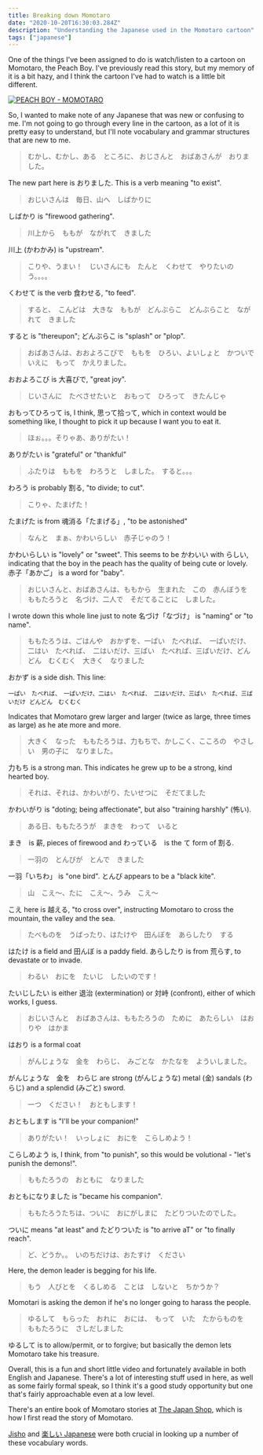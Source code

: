 ```yaml
---
title: Breaking down Momotaro
date: "2020-10-20T16:30:03.284Z"
description: "Understanding the Japanese used in the Momotaro cartoon"
tags: ["japanese"]
---
```


One of the things I've been assigned to do is watch/listen to a cartoon on Momotaro, the Peach Boy.  I've previously
read this story, but my memory of it is a bit hazy, and I think the cartoon I've had to watch is a little bit
different.

[![PEACH BOY - MOMOTARO](http://img.youtube.com/vi/3k75rkB61Bk/0.jpg)](http://www.youtube.com/watch?v=3k75rkB61Bk "PEACH BOY - MOMOTARO")

So, I wanted to make note of any Japanese that was new or confusing to me.  I'm not going to go through every line in the cartoon, as a
lot of it is pretty easy to understand, but I'll note vocabulary and grammar structures that are new to me.

> むかし、むかし、ある　ところに、 おじさんと　おばあさんが　おりました。

The new part here is おりました.  This is a verb meaning "to exist".

> おじいさんは　毎日、山へ　しばかりに

しばかり is "firewood gathering".

> 川上から　ももが　ながれて　きました

川上 (かわかみ) is "upstream".

> こりや、うまい！　じいさんにも　たんと　くわせて　やりたいのう。。。。

くわせて is the verb 食わせる, "to feed".

> すると、　こんどは　大きな　ももが　どんぶらこ　どんぶらこと　ながれて　きました

すると is "thereupon"; どんぶらこ is "splash" or "plop".

> おばあさんは、おおよろこびで　ももを　ひろい、よいしょと　かついで　いえに　もって　かえりました。

おおよろこび is 大喜びで, "great joy".

> じいさんに　たべさせたいと　おもって　ひろって　きたんじゃ

おもってひろって is, I think, 思って拾って, which in context would be something like, I thought to pick it up
because I want you to eat it.

> ほぉ。。。そりゃあ、ありがたい！

ありがたい is "grateful" or "thankful"

> ふたりは　ももを　わろうと　しました。　すると。。。

わろう is probably 割る, "to divide; to cut".

> こりゃ、たまげた！

たまげた is from 魂消る「たまげる」, "to be astonished"

> なんと　まぁ、かわいらしい　赤子じゃのう！

かわいらしい is "lovely" or "sweet".  This seems to be かわいい with らしい, indicating that the boy in the peach
has the quality of being cute or lovely.  赤子「あかご」 is a word for "baby".

> おじいさんと、おばあさんは、ももから　生まれた　この　赤んぼうを　ももたろうと　名づけ、二人で　そだてることに　しました。

I wrote down this whole line just to note 名づけ「なづけ」 is "naming" or "to name".

> ももたろうは、ごはんや　おかずを、一ぱい　たべれば、　一ぱいだけ、二はい　たべれば、　二はいだけ、三ばい　たべれば、三ばいだけ、どんどん　むくむく　大きく　なりました

おかず is a side dish.  This line:

	一ぱい　たべれば、　一ぱいだけ、二はい　たべれば、　二はいだけ、三ばい　たべれば、三ばいだけ どんどん　むくむく

Indicates that Momotaro grew larger and larger (twice as large, three times as large) as he ate more and more.

> 大きく　なった　ももたろうは、力もちで、かしこく、こころの　やさしい　男の子に　なりました。

力もち is a strong man.  This indicates he grew up to be a strong, kind hearted boy.

> それは、それは、かわいがり、たいせつに　そだてました

かわいがり is "doting; being affectionate", but also "training harshly" (怖い).

> ある日、ももたろうが　まきを　わって　いると

まき　is 薪, pieces of firewood and わっている　is the て form of 割る.

> 一羽の　とんびが　とんで　きました

一羽「いちわ」 is "one bird".  とんび appears to be a "black kite".

> 山　こえ～、たに　こえ～、うみ　こえ～

こえ here is 越える, "to cross over", instructing Momotaro to cross the mountain, the valley and the sea.

> たべものを　うばったり、はたけや　田んぼを　あらしたり　する

はたけ is a field and 田んぼ is a paddy field. あらしたり is from 荒らす, to devastate or to invade.

> わるい　おにを　たいじ　したいのです！

たいじしたい is either 退治 (extermination) or 対峙 (confront), either of which works, I guess.

> おじいさんと　おばあさんは、ももたろうの　ために　あたらしい　はおりや　はかま

はおり is a formal coat

> がんじょうな　金を　わらじ、　みごとな　かたなを　よういしました。

がんじょうな　金を　わらじ are strong (がんじょうな) metal (金) sandals (わらじ) and a splendid (みごと) sword.

> 一つ　ください！　おともします！

おともします is "I'll be your companion!"

> ありがたい！　いっしょに　おにを　こらしめよう！

こらしめよう is, I think, from "to punish", so this would be volutional - "let's punish the demons!".

> ももたろうの　おともに　なりました

おともになりました is "became his companion".

> ももたろうたちは、ついに　おにがしまに　たどりついたのでした。

ついに means "at least" and たどりついた is "to arrive aT" or "to finally reach".

> ど、どうか。。　いのちだけは、おたすけ　ください

Here, the demon leader is begging for his life.

> もう　人びとを　くるしめる　ことは　しないと　ちかうか？

Momotari is asking the demon if he's no longer going to harass the people.

> ゆるして　もらった　おれに　おには、　もって　いた　たからものを　ももたろうに　さしだしました

ゆるして is to allow/permit, or to forgive; but basically the demon lets Momotaro take his treasure.

Overall, this is a fun and short little video and fortunately available in both English and Japanese.  There's a lot
of interesting stuff used in here, as well as some fairly formal speak, so I think it's a good study opportunity
but one that's fairly approachable even at a low level.

There's an entire book of Momotaro stories at [The Japan Shop](https://www.thejapanshop.com/products/complete-japanese-reader-collection), which
is how I first read the story of Momotaro.

[Jisho](https://jisho.org) and [楽しい Japanese](https://www.tanoshiijapanese.com/home/) were both crucial in looking up
a number of these vocabulary words.